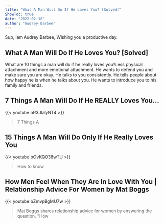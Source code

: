 ```yaml
---
title: "What A Man Will Do If He Loves You? [Solved]"
ShowToc: true 
date: "2022-02-18"
author: "Audrey Barbee" 
---
```


Sup, iam Audrey Barbee, Wishing you a productive day.
## What A Man Will Do If He Loves You? [Solved]
 What are 10 things a man will do if he really loves you?Less physical attachment and more emotional attachment. 
 He wants to defend you and make sure you are okay. 
 He talks to you consistently. 
 He tells people about how happy he is when he talks about you. 
 He wants to introduce you to his family and friends.

## 7 Things A Man Will Do If He REALLY Loves You...
{{< youtube oR3JIalyNT4 >}}
>7 Things A 

## 15 Things A Man Will Do Only If He Really Loves You
{{< youtube bOvKQO38wTU >}}
>How to know 

## How Men Feel When They Are In Love With You | Relationship Advice For Women by Mat Boggs
{{< youtube bZmvpBgMU7w >}}
>Mat Boggs shares relationship advice for women by answering the question. "How 

